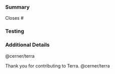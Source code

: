 ### Summary
<!-- Summarize the contents of the code changes. Tag any open issues you believe to be resolved by this pull request. -->

<!--- Include any issue addressed by this pull request. -->
<!--- Example: Closes #45 -->
Closes #

### Testing
<!-- Demonstrate that these changes are stable. How have these changes been verified? -->

### Additional Details
<!-- List anything else that is relevant to this issue. Additional information will help us better understand your changes and speed up the review process. -->

@cerner/terra
<!--
*Before publishing*

1. Assign yourself to the PR.
2. Add the appropriate labels
3. Add your name to the [CONTRIBUTORS.md] file. Adding your name to the [CONTRIBUTORS.md] file signifies agreement to all rights and reservations provided by the [License].
-->

Thank you for contributing to Terra.
@cerner/terra
